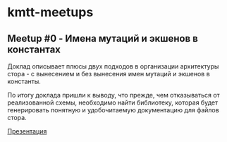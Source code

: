 # kmtt-meetups

## Meetup #0 - Имена мутаций и экшенов в константах

Доклад описывает плюсы двух подходов в организации архитектуры стора - с вынесением и без вынесения имен мутаций и экшенов в константы.

По итогу доклада пришли к выводу, что прежде, чем отказываться от реализованной схемы, необходимо найти библиотеку, которая будет генерировать понятную и удобочитаемую документацию для файлов стора.

[Презентация](https://miro.com/app/board/o9J_l7eg4Eo=/)